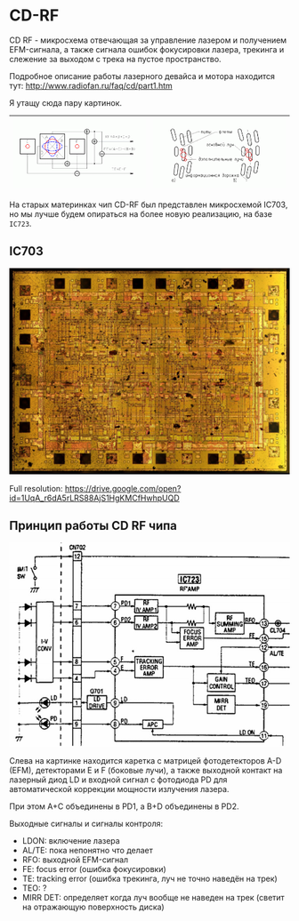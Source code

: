 # CD-RF

CD RF - микросхема отвечающая за управление лазером и получением EFM-сигнала, а также сигнала ошибок фокусировки лазера, трекинга и слежение за выходом с трека на пустое пространство.

Подробное описание работы лазерного девайса и мотора находится тут: http://www.radiofan.ru/faq/cd/part1.htm

Я утащу сюда пару картинок.

|![Detectors](/wiki/imgstore/Detectors.gif)|![Laser_beam](/wiki/imgstore/Laser_beam.gif)|
|---|---|

На старых материнках чип CD-RF был представлен микросхемой IC703, но мы лучше будем опираться на более новую реализацию, на базе `IC723`.

## IC703

![Cxa1791n_sm](/wiki/imgstore/Cxa1791n_sm.jpg)

Full resolution: https://drive.google.com/open?id=1UqA_r6dA5rLRS88AjS1HgKMCfHwhpUQD

## Принцип работы CD RF чипа

![IC723_overview](/wiki/imgstore/IC723_overview.jpg)

Слева на картинке находится каретка с матрицей фотодетекторов A-D (EFM), детекторами E и F (боковые лучи), а также выходной контакт на лазерный диод LD и входной сигнал с фотодиода PD для автоматической коррекции мощности излучения лазера.

При этом A+C объединены в PD1, а B+D объединены в PD2.

Выходные сигналы и сигналы контроля:

- LDON: включение лазера
- AL/TE: пока непонятно что делает
- RFO: выходной EFM-сигнал
- FE: focus error (ошибка фокусировки)
- TE: tracking error (ошибка трекинга, луч не точно наведён на трек)
- TEO: ?
- MIRR DET: определяет когда луч вообще не наведен на трек (светит на отражающую поверхность диска)
